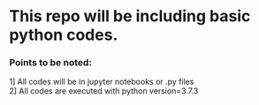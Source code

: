 # This repo will be including basic python codes.
### Points to be noted: 
1] All codes will be in jupyter notebooks or .py files <br/>
2] All codes are executed with python version=3.7.3
